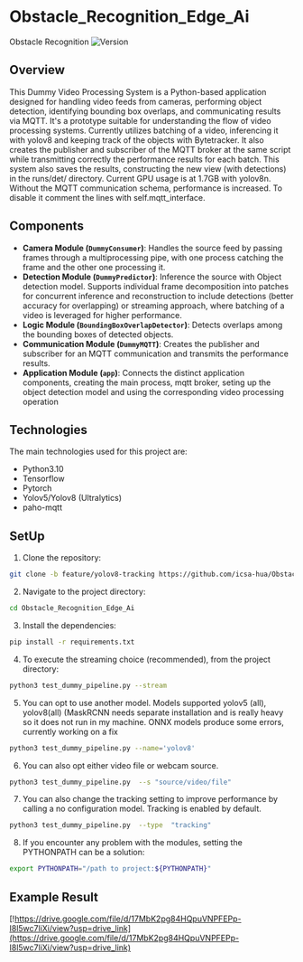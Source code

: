 # Obstacle_Recognition_Edge_Ai
Obstacle Recognition 
![Version](https://img.shields.io/badge/version-1.1.0-brightgreen.svg)


## Overview
This Dummy Video Processing System is a Python-based application designed for handling video feeds from cameras, performing object detection, identifying bounding box overlaps, and communicating results via MQTT. It's a prototype suitable for understanding the flow of video processing systems. Currently utilizes batching of a video, inferencing it with yolov8 and keeping track of the objects with Bytetracker. It also creates the publisher and subscriber of the MQTT broker at the same script while transmitting correctly the performance results for each batch. This system also saves the results, constructing the new view (with detections) in the runs/det/ directory. Current GPU usage is at 1.7GB with yolov8n. Without the MQTT communication schema, performance is increased. To disable it comment the lines with self.mqtt_interface. 

## Components
- **Camera Module (`DummyConsumer`)**: Handles the source feed by passing frames through a multiprocessing pipe, with one process catching the frame and the other one processing it.  
- **Detection Module (`DummyPredictor`)**: Inference the source with Object detection model. Supports individual frame decomposition into patches for concurrent inference and reconstruction to include detections (better accuracy for overlapping) or streaming approach, where batching of a video is leveraged for higher performance. 
- **Logic Module (`BoundingBoxOverlapDetector`)**: Detects overlaps among the bounding boxes of detected objects.
- **Communication Module (`DummyMQTT`)**: Creates the publisher and subscriber for an MQTT communication and transmits the performance results. 
- **Application Module (`app`)**: Connects the distinct application components, creating the main process, mqtt broker, seting up the object detection model and using the corresponding video processing operation 

## Technologies
The main technologies used for this project are: 
* Python3.10
* Tensorflow
* Pytorch
* Yolov5/Yolov8 (Ultralytics)
* paho-mqtt
  

## SetUp
1. Clone the repository:
```sh
git clone -b feature/yolov8-tracking https://github.com/icsa-hua/Obstacle_Recognition_Edge_Ai.git
```
2. Navigate to the project directory:
```sh
cd Obstacle_Recognition_Edge_Ai
```
3. Install the dependencies:
```sh
pip install -r requirements.txt
```
4. To execute the streaming choice (recommended), from the project directory:
```sh
python3 test_dummy_pipeline.py --stream 
```
5. You can opt to use another model. Models supported yolov5 (all), yolov8(all) (MaskRCNN needs separate installation and is really heavy so it does not run in my machine. ONNX models produce some errors, currently working on a fix
```sh
python3 test_dummy_pipeline.py --name='yolov8' 
```
6. You can also opt either video file or webcam source. 
```sh
python3 test_dummy_pipeline.py  --s "source/video/file" 
```
7. You can also change the tracking setting to improve performance by calling a no configuration model. Tracking is enabled by default. 
```sh
python3 test_dummy_pipeline.py  --type  "tracking"  
```
8. If you encounter any problem with the modules, setting the PYTHONPATH can be a solution:
```sh
export PYTHONPATH="/path to project:${PYTHONPATH}"
```

## Example Result
[!https://drive.google.com/file/d/17MbK2pg84HQpuVNPFEPp-I8l5wc7liXi/view?usp=drive_link](https://drive.google.com/file/d/17MbK2pg84HQpuVNPFEPp-I8l5wc7liXi/view?usp=drive_link)

